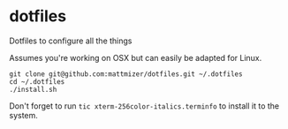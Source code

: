 # dotfiles
Dotfiles to configure all the things

Assumes you're working on OSX but can easily be adapted for Linux.

    git clone git@github.com:mattmizer/dotfiles.git ~/.dotfiles
    cd ~/.dotfiles
    ./install.sh

Don't forget to run `tic xterm-256color-italics.terminfo` to install
it to the system.
